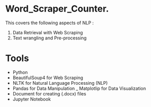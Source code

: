 # Word_Scraper_Counter. 

This covers the following aspects of NLP :

1) Data Retrieval with Web Scraping
2) Text wrangling and Pre-processing

# Tools  
- Python
- BeautifulSoup4 for Web Scraping
- NLTK for Natural Language Processing (NLP)
- Pandas for Data Manipulation
_ Matplotlip for Data Visualization
- Document for creating (.docx) files
- Jupyter Notebook
